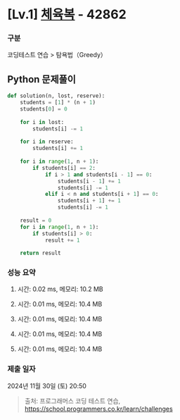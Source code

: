 # [Lv.1] [체육복](https://school.programmers.co.kr/learn/courses/30/lessons/42862?language=python3) - 42862 

### 구분

코딩테스트 연습 > 탐욕법（Greedy）

## Python 문제풀이

```py
def solution(n, lost, reserve):
    students = [1] * (n + 1)
    students[0] = 0
    
    for i in lost:
        students[i] -= 1
    
    for i in reserve:
        students[i] += 1
        
    for i in range(1, n + 1):
        if students[i] == 2:
            if i > 1 and students[i - 1] == 0:
                students[i - 1] += 1
                students[i] -= 1
            elif i < n and students[i + 1] == 0:
                students[i + 1] += 1
                students[i] -= 1
    
    result = 0
    for i in range(1, n + 1):
        if students[i] > 0:
            result += 1
    
    return result
```

### 성능 요약

1. 시간: 0.02 ms, 메모리: 10.2 MB

2. 시간: 0.01 ms, 메모리: 10.4 MB
3. 시간: 0.01 ms, 메모리: 10.4 MB
4. 시간: 0.01 ms, 메모리: 10.4 MB
5. 시간: 0.01 ms, 메모리: 10.4 MB

### 제출 일자

2024년 11월 30일 (토) 20:50

> 출처: 프로그래머스 코딩 테스트 연습, https://school.programmers.co.kr/learn/challenges